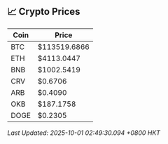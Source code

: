 ## 📈 Crypto Prices

| Coin | Price |
| ---- | ----- |
| BTC | $113519.6866 |
| ETH | $4113.0447 |
| BNB | $1002.5419 |
| CRV | $0.6706 |
| ARB | $0.4090 |
| OKB | $187.1758 |
| DOGE | $0.2305 |

_Last Updated: 2025-10-01 02:49:30.094 +0800 HKT_